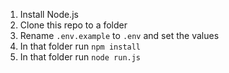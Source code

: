 1. Install Node.js
2. Clone this repo to a folder
3. Rename `.env.example` to `.env` and set the values
4. In that folder run `npm install`
5. In that folder run `node run.js`